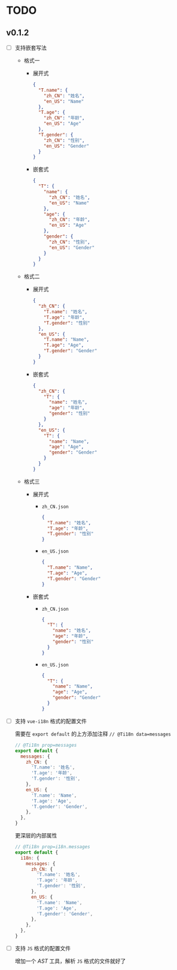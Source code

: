 # TODO

## v0.1.2

- [ ] 支持嵌套写法

  - 格式一

    - 展开式

      ```json
      {
        "T.name": {
          "zh_CN": "姓名",
          "en_US": "Name"
        },
        "T.age": {
          "zh_CN": "年龄",
          "en_US": "Age"
        },
        "T.gender": {
          "zh_CN": "性别",
          "en_US": "Gender"
        }
      }
      ```

    - 嵌套式

      ```json
      {
        "T": {
          "name": {
            "zh_CN": "姓名",
            "en_US": "Name"
          },
          "age": {
            "zh_CN": "年龄",
            "en_US": "Age"
          },
          "gender": {
            "zh_CN": "性别",
            "en_US": "Gender"
          }
        }
      }
      ```

  - 格式二

    - 展开式

      ```json
      {
        "zh_CN": {
          "T.name": "姓名",
          "T.age": "年龄",
          "T.gender": "性别"
        },
        "en_US": {
          "T.name": "Name",
          "T.age": "Age",
          "T.gender": "Gender"
        }
      }
      ```

    - 嵌套式

      ```json
      {
        "zh_CN": {
          "T": {
            "name": "姓名",
            "age": "年龄",
            "gender": "性别"
          }
        },
        "en_US": {
          "T": {
            "name": "Name",
            "age": "Age",
            "gender": "Gender"
          }
        }
      }
      ```

  - 格式三

    - 展开式

      - `zh_CN.json`

        ```json
        {
          "T.name": "姓名",
          "T.age": "年龄",
          "T.gender": "性别"
        }
        ```

      - `en_US.json`

        ```json
        {
          "T.name": "Name",
          "T.age": "Age",
          "T.gender": "Gender"
        }
        ```

    - 嵌套式

      - `zh_CN.json`

        ```json
        {
          "T": {
            "name": "姓名",
            "age": "年龄",
            "gender": "性别"
          }
        }
        ```

      - `en_US.json`

        ```json
        {
          "T": {
            "name": "Name",
            "age": "Age",
            "gender": "Gender"
          }
        }
        ```

- [ ] 支持 `vue-i18n` 格式的配置文件

  需要在 `export default` 的上方添加注释 `// @Ti18n data=messages`

  ```js
  // @Ti18n prop=messages
  export default {
    messages: {
      zh_CN: {
        'T.name': '姓名',
        'T.age': '年龄',
        'T.gender': '性别',
      },
      en_US: {
        'T.name': 'Name',
        'T.age': 'Age',
        'T.gender': 'Gender',
      },
    },
  }
  ```

  更深层的内部属性

  ```js
  // @Ti18n prop=i18n.messages
  export default {
    i18n: {
      messages: {
        zh_CN: {
          'T.name': '姓名',
          'T.age': '年龄',
          'T.gender': '性别',
        },
        en_US: {
          'T.name': 'Name',
          'T.age': 'Age',
          'T.gender': 'Gender',
        },
      },
    },
  }
  ```

- [ ] 支持 `JS` 格式的配置文件

  增加一个 _AST_ 工具，解析 `JS` 格式的文件就好了
